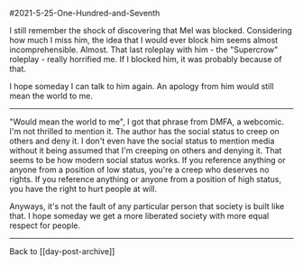 #2021-5-25-One-Hundred-and-Seventh

I still remember the shock of discovering that Mel was blocked.  Considering how much I miss him, the idea that I would ever block him seems almost incomprehensible.  Almost.  That last roleplay with him - the "Supercrow" roleplay - really horrified me.  If I blocked him, it was probably because of that.

I hope someday I can talk to him again.  An apology from him would still mean the world to me.

---
"Would mean the world to me", I got that phrase from DMFA, a webcomic.  I'm not thrilled to mention it.  The author has the social status to creep on others and deny it.  I don't even have the social status to mention media without it being assumed that I'm creeping on others and denying it.  That seems to be how modern social status works.  If you reference anything or anyone from a position of low status, you're a creep who deserves no rights.  If you reference anything or anyone from a position of high status, you have the right to hurt people at will.

Anyways, it's not the fault of any particular person that society is built like that.  I hope someday we get a more liberated society with more equal respect for people.

---
Back to [[day-post-archive]]